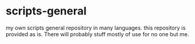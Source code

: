 scripts-general
===============

my own scripts general repository in many languages.
this repository is provided as is. There will probably 
stuff mostly of use for no one but me.